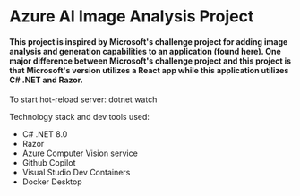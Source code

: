 # Azure AI Image Analysis Project

#### This project is inspired by Microsoft's challenge project for adding image analysis and generation capabilities to an application (found here). One major difference between Microsoft's challenge project and this project is that Microsoft's version utilizes a React app while this application utilizes C# .NET and Razor.

To start hot-reload server: dotnet watch

Technology stack and dev tools used:
- C# .NET 8.0
- Razor
- Azure Computer Vision service
- Github Copilot
- Visual Studio Dev Containers
- Docker Desktop
